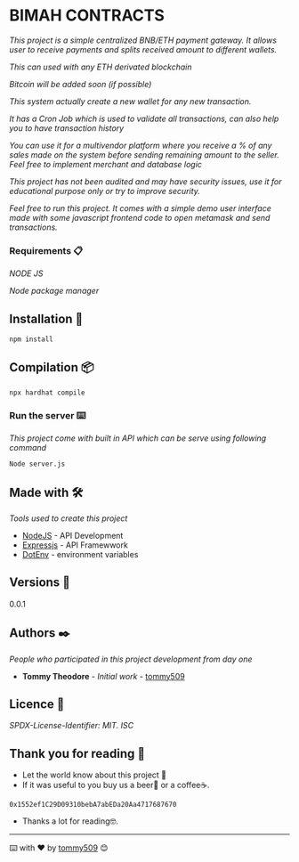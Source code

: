 # BIMAH CONTRACTS

_This project is a simple centralized BNB/ETH payment gateway. It allows user to receive payments and splits received amount to different wallets._

_This can used with any ETH derivated blockchain_

_Bitcoin will be added soon (if possible)_

_This system actually create a new wallet for any new transaction._

_It has a Cron Job which is used to validate all transactions, can also help you to have transaction history_

_You can use it for a multivendor platform where you receive a %  of any sales made on the system before sending remaining amount to the seller. Feel free to implement merchant and database logic_

_This project has not been audited and may have security issues, use it for educational purpose only or try to improve security._

_Feel free to run this project. It comes with a simple demo user interface made with some javascript frontend code to open metamask and send transactions._

### Requirements 📋

_NODE JS_

_Node package manager_


## Installation 🔧

```
npm install
```

## Compilation 📦

```
npx hardhat compile
```

### Run the server ⌨️

_This project come with built in API which can be serve using following command_

```
Node server.js
```


## Made with 🛠️

_Tools used to create this project_

* [NodeJS](https://nodejs.org/es/) - API Development
* [Expressjs](https://expressjs.com/es/) - API Framewwork
* [DotEnv](https://www.npmjs.com/package/dotenv) - environment variables




## Versions 📌

0.0.1

## Authors ✒️

_People who participated in this project development from day one_

* **Tommy Theodore** - *Initial work* - [tommy509](https://github.com/tommy509)


## Licence 📄

_SPDX-License-Identifier: MIT._
_ISC_

## Thank you for reading 🎁

* Let the world know about this project 📢
* If it was useful to you buy us a beer🍺 or a coffee☕. 
```
0x1552ef1C29D09310bebA7abEDa20Aa4717687670
```
* Thanks a lot for reading🤓.



---
⌨️ with ❤️ by [tommy509](https://github.com/tommy509) 😊
